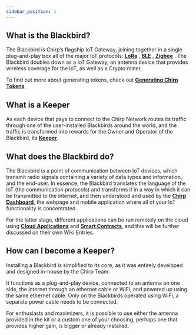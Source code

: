 ```yaml
---
sidebar_position: 1
---
```


## What is the Blackbird?

The Blackbird is Chirp’s flagship IoT Gateway,  joining together in a single plug-and-play box all of the major IoT protocols: **[LoRa]( docs/Chirp-Wiki/IoT-Protocols/LoRa/LoRa-intro.md)** ,  **[BLE](docs/Chirp-Wiki/IoT-Protocols/BLE/BLE-intro.md)** , **[Zigbee](docs/Chirp-Wiki/IoT-Protocols/Zigbee/Zigbee-intro.md)** . The Blackbird doubles down as a IoT Gateway, an antenna device that provides wireless coverage for the IoT, as well as a Crypto miner. 

To find out more about generating tokens, check out **[Generating Chirp Tokens](docs/Chirp-Wiki/Chirp-Tokens/blackbird-tokens.md)**

## What is a Keeper

As each device that pays to connect to the Chirp Network routes its traffic through one of the user-installed Blackbirds around the world, and the traffic is transformed into rewards for the Owner and Operator of the Blackbird, its **[Keeper](docs/Chirp-Wiki/Chirp-Technology/keepers.md)**.

## What does the Blackbird do?

The Blackbird is a point of communication between IoT devices, which transmit radio signals containing a variety of data types and information, and the end-user. In essence, the Blackbird translates the language of the IoT (the communication protocols) and transforms it in a way in which it can be transmitted to the internet, and then understood and used by the **[Chirp Dashboard](docs/Chirp-Wiki/Chirp-Technology/dashboard.md)**, the webpage and mobile application where all of your IoT functionality is concentrated. 

For the latter stage, different applications can be run remotely on the cloud using **[Cloud Applications](docs/Chirp-Wiki/Chirp-Technology/CLAs.md)** and **[Smart Contracts](docs/Chirp-Wiki/Chirp-Technology/smart-contracts.md)**, and this will be further discussed on their own Wiki Entries.

## How can I become a Keeper?

Installing a Blackbird is simplified to its core, as it was entirely developed and designed in-house by the Chirp Team. 

It functions as a plug-and-play device, connected to an antenna on one side, the internet through an ethernet cable or WiFi, and powered up using the same ethernet cable. Only on the Blackbirds operated using WiFi, a separate power cable needs to be connected. 

For enthusiasts and maximizers, it is possible to use either the antenna provided in the kit or a custom one of your choosing, perhaps one that provides higher gain, is bigger or already installed.
